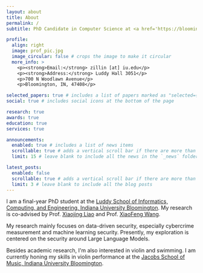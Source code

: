 ```yaml
---
layout: about
title: About
permalink: /
subtitle: PhD Candidate in Computer Science at <a href='https://bloomington.iu.edu/'>Indiana University Bloomington</a>.

profile:
  align: right
  image: prof_pic.jpg
  image_circular: false # crops the image to make it circular
  more_info: >
    <p><strong>Email:</strong> zillin [at] iu.edu</p>
    <p><strong>Address:</strong> Luddy Hall 3051</p>
    <p>700 N Woodlawn Avenue</p>
    <p>Bloomington, IN, 47408</p>

selected_papers: true # includes a list of papers marked as "selected={true}"
social: true # includes social icons at the bottom of the page

research: true
awards: true
education: true
services: true

announcements:
  enabled: true # includes a list of news items
  scrollable: true # adds a vertical scroll bar if there are more than 3 news items
  limit: 15 # leave blank to include all the news in the `_news` folder

latest_posts:
  enabled: false
  scrollable: true # adds a vertical scroll bar if there are more than 3 new posts items
  limit: 3 # leave blank to include all the blog posts
---
```


I am a final-year PhD student at the [Luddy School of Informatics, Computing, and Engineering, Indiana University Bloomington](https://luddy.indiana.edu/). My research is co-advised by Prof. [Xiaojing Liao](https://www.xiaojingliao.com/) and Prof. [XiaoFeng Wang](https://wangxiaofeng7.github.io/). 

My research mainly focuses on data-driven security, especially cybercrime measurement and machine learning security. Presently, my exploration is centered on the security around Large Language Models.

Besides academic research, I'm also interested in violin and swimming. I am currently honing my skills in violin performance at the [Jacobs School of Music, Indiana University Bloomington](https://music.indiana.edu/).
